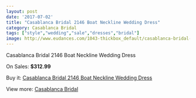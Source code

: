 ```yaml
---
layout: post
date: '2017-07-02'
title: "Casablanca Bridal 2146 Boat Neckline Wedding Dress"
category: Casablanca Bridal
tags: ["style","wedding","sale","dresses","bridal"]
image: http://www.eudances.com/1043-thickbox_default/casablanca-bridal-2146-boat-neckline-wedding-dress.jpg
---
```

Casablanca Bridal 2146 Boat Neckline Wedding Dress

On Sales: **$312.99**
<a href="https://www.eudances.com/en/casablanca-bridal/374-casablanca-bridal-2146-boat-neckline-wedding-dress.html"><amp-img layout="responsive" width="600" height="600" src="//www.eudances.com/1043-thickbox_default/casablanca-bridal-2146-boat-neckline-wedding-dress.jpg" alt="Casablanca Bridal 2146 Boat Neckline Wedding Dress 0" /></a>
<a href="https://www.eudances.com/en/casablanca-bridal/374-casablanca-bridal-2146-boat-neckline-wedding-dress.html"><amp-img layout="responsive" width="600" height="600" src="//www.eudances.com/1045-thickbox_default/casablanca-bridal-2146-boat-neckline-wedding-dress.jpg" alt="Casablanca Bridal 2146 Boat Neckline Wedding Dress 1" /></a>
<a href="https://www.eudances.com/en/casablanca-bridal/374-casablanca-bridal-2146-boat-neckline-wedding-dress.html"><amp-img layout="responsive" width="600" height="600" src="//www.eudances.com/1044-thickbox_default/casablanca-bridal-2146-boat-neckline-wedding-dress.jpg" alt="Casablanca Bridal 2146 Boat Neckline Wedding Dress 2" /></a>

Buy it: [Casablanca Bridal 2146 Boat Neckline Wedding Dress](https://www.eudances.com/en/casablanca-bridal/374-casablanca-bridal-2146-boat-neckline-wedding-dress.html "Casablanca Bridal 2146 Boat Neckline Wedding Dress")

View more: [Casablanca Bridal](https://www.eudances.com/en/4-casablanca-bridal "Casablanca Bridal")